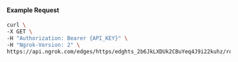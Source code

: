 <!-- Code generated for API Clients. DO NOT EDIT. -->

#### Example Request

```bash
curl \
-X GET \
-H "Authorization: Bearer {API_KEY}" \
-H "Ngrok-Version: 2" \
https://api.ngrok.com/edges/https/edghts_2b6JkLXDUk2CBuYeq4J9i22kuhz/routes/edghtsrt_2b6JkIwifcM7bK0l4DMFMjK47DU/oauth
```
